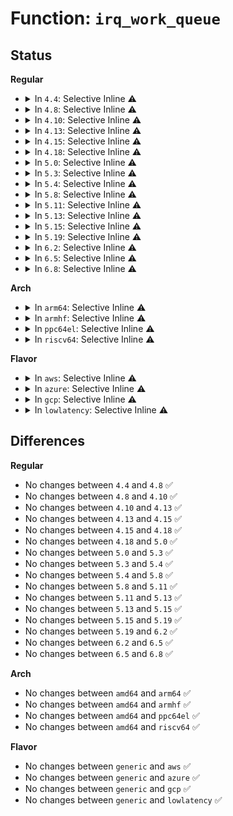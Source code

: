 # Function: <code>irq_work_queue</code>

## Status
<b>Regular</b>
<ul>
<li>
<details>
<summary>In <code>4.4</code>: Selective Inline ⚠️</summary>

```c
bool irq_work_queue(struct irq_work *work);
```

**Collision:** Unique Global

**Inline:** Selective

**Transformation:** False

**Instances:**

```
In kernel/irq_work.c (ffffffff81170f00)
Location: kernel/irq_work.c:87
Inline: True
Direct callers:
  - arch/x86/kernel/nmi.c:nmi_handle
  - arch/x86/kernel/cpu/mcheck/mce.c:mce_log
  - arch/x86/kernel/cpu/mcheck/mce.c:do_machine_check
  - kernel/printk/printk.c:printk_deferred
  - kernel/trace/ring_buffer.c:ring_buffer_unlock_commit
  - kernel/trace/ring_buffer.c:ring_buffer_unlock_commit
  - kernel/trace/ring_buffer.c:ring_buffer_unlock_commit
  - kernel/trace/ring_buffer.c:ring_buffer_write
  - kernel/trace/ring_buffer.c:ring_buffer_write
  - kernel/trace/ring_buffer.c:ring_buffer_write
  - kernel/events/core.c:perf_sample_event_took
  - kernel/events/core.c:__perf_event_overflow
  - kernel/events/core.c:__perf_event_overflow
  - kernel/events/ring_buffer.c:perf_output_put_handle
  - kernel/events/ring_buffer.c:ring_buffer_put_async
  - kernel/events/ring_buffer.c:perf_aux_output_skip
  - kernel/events/ring_buffer.c:rb_free_aux
  - kernel/events/ring_buffer.c:perf_aux_output_begin
  - kernel/events/ring_buffer.c:perf_aux_output_end
  - drivers/acpi/apei/ghes.c:ghes_notify_nmi
```
**Symbols:**

```
ffffffff81170f00-ffffffff81170f99: irq_work_queue (STB_GLOBAL)
```
</details>
</li>
<li>
<details>
<summary>In <code>4.8</code>: Selective Inline ⚠️</summary>

```c
bool irq_work_queue(struct irq_work *work);
```

**Collision:** Unique Global

**Inline:** Selective

**Transformation:** False

**Instances:**

```
In kernel/irq_work.c (ffffffff8117e5f0)
Location: kernel/irq_work.c:87
Inline: True
Direct callers:
  - arch/x86/kernel/nmi.c:nmi_handle
  - arch/x86/kernel/cpu/mcheck/mce.c:do_machine_check
  - arch/x86/kernel/cpu/mcheck/mce.c:mce_log
  - kernel/printk/printk.c:printk_deferred
  - kernel/printk/printk.c:console_unlock
  - kernel/trace/ring_buffer.c:ring_buffer_write
  - kernel/trace/ring_buffer.c:ring_buffer_write
  - kernel/trace/ring_buffer.c:ring_buffer_write
  - kernel/trace/ring_buffer.c:ring_buffer_unlock_commit
  - kernel/trace/ring_buffer.c:ring_buffer_unlock_commit
  - kernel/trace/ring_buffer.c:ring_buffer_unlock_commit
  - kernel/events/core.c:__perf_event_overflow
  - kernel/events/core.c:__perf_event_overflow
  - kernel/events/core.c:perf_sample_event_took
  - kernel/events/ring_buffer.c:perf_aux_output_skip
  - kernel/events/ring_buffer.c:perf_aux_output_end
  - kernel/events/ring_buffer.c:perf_aux_output_begin
  - kernel/events/ring_buffer.c:perf_output_put_handle
  - drivers/acpi/apei/ghes.c:ghes_notify_nmi
  - drivers/cpufreq/cpufreq_governor.c:dbs_update_util_handler
```
**Symbols:**

```
ffffffff8117e5f0-ffffffff8117e68d: irq_work_queue (STB_GLOBAL)
```
</details>
</li>
<li>
<details>
<summary>In <code>4.10</code>: Selective Inline ⚠️</summary>

```c
bool irq_work_queue(struct irq_work *work);
```

**Collision:** Unique Global

**Inline:** Selective

**Transformation:** False

**Instances:**

```
In kernel/irq_work.c (ffffffff8118a200)
Location: kernel/irq_work.c:87
Inline: True
Direct callers:
  - arch/x86/kernel/nmi.c:nmi_handle
  - arch/x86/kernel/cpu/mcheck/mce.c:do_machine_check
  - arch/x86/kernel/cpu/mcheck/mce.c:mce_log
  - kernel/printk/printk.c:printk_deferred
  - kernel/printk/printk.c:console_unlock
  - kernel/relay.c:relay_switch_subbuf
  - kernel/trace/ring_buffer.c:ring_buffer_write
  - kernel/trace/ring_buffer.c:ring_buffer_write
  - kernel/trace/ring_buffer.c:ring_buffer_write
  - kernel/trace/ring_buffer.c:ring_buffer_unlock_commit
  - kernel/trace/ring_buffer.c:ring_buffer_unlock_commit
  - kernel/trace/ring_buffer.c:ring_buffer_unlock_commit
  - kernel/events/core.c:__perf_event_overflow
  - kernel/events/core.c:__perf_event_overflow
  - kernel/events/core.c:perf_sample_event_took
  - kernel/events/ring_buffer.c:perf_aux_output_skip
  - kernel/events/ring_buffer.c:perf_aux_output_end
  - kernel/events/ring_buffer.c:perf_aux_output_begin
  - kernel/events/ring_buffer.c:perf_output_put_handle
  - drivers/acpi/apei/ghes.c:ghes_notify_nmi
  - drivers/cpufreq/cpufreq_governor.c:dbs_update_util_handler
```
**Symbols:**

```
ffffffff8118a200-ffffffff8118a29d: irq_work_queue (STB_GLOBAL)
```
</details>
</li>
<li>
<details>
<summary>In <code>4.13</code>: Selective Inline ⚠️</summary>

```c
bool irq_work_queue(struct irq_work *work);
```

**Collision:** Unique Global

**Inline:** Selective

**Transformation:** False

**Instances:**

```
In kernel/irq_work.c (ffffffff8118cd10)
Location: kernel/irq_work.c:87
Inline: True
Direct callers:
  - arch/x86/kernel/nmi.c:nmi_handle
  - arch/x86/kernel/cpu/mcheck/mce.c:do_machine_check
  - arch/x86/kernel/cpu/mcheck/mce.c:mce_log
  - kernel/sched/cpufreq_schedutil.c:sugov_update_commit
  - kernel/printk/printk.c:vprintk_deferred
  - kernel/printk/printk.c:console_unlock
  - kernel/relay.c:relay_switch_subbuf
  - kernel/trace/ring_buffer.c:ring_buffer_write
  - kernel/trace/ring_buffer.c:ring_buffer_write
  - kernel/trace/ring_buffer.c:ring_buffer_write
  - kernel/trace/ring_buffer.c:ring_buffer_unlock_commit
  - kernel/trace/ring_buffer.c:ring_buffer_unlock_commit
  - kernel/trace/ring_buffer.c:ring_buffer_unlock_commit
  - kernel/events/core.c:__perf_event_overflow
  - kernel/events/core.c:__perf_event_overflow
  - kernel/events/core.c:perf_sample_event_took
  - kernel/events/ring_buffer.c:perf_aux_output_skip
  - kernel/events/ring_buffer.c:perf_aux_output_end
  - kernel/events/ring_buffer.c:perf_aux_output_begin
  - kernel/events/ring_buffer.c:perf_output_put_handle
  - drivers/cpufreq/cpufreq_governor.c:dbs_update_util_handler
```
**Symbols:**

```
ffffffff8118cd10-ffffffff8118cdae: irq_work_queue (STB_GLOBAL)
```
</details>
</li>
<li>
<details>
<summary>In <code>4.15</code>: Selective Inline ⚠️</summary>

```c
bool irq_work_queue(struct irq_work *work);
```

**Collision:** Unique Global

**Inline:** Selective

**Transformation:** False

**Instances:**

```
In kernel/irq_work.c (ffffffff8119a720)
Location: kernel/irq_work.c:90
Inline: True
Direct callers:
  - arch/x86/kernel/nmi.c:nmi_handle
  - arch/x86/kernel/cpu/mcheck/mce.c:do_machine_check
  - arch/x86/kernel/cpu/mcheck/mce.c:mce_log
  - kernel/sched/cpufreq_schedutil.c:sugov_update_commit
  - kernel/printk/printk.c:vprintk_deferred
  - kernel/printk/printk.c:console_unlock
  - kernel/relay.c:relay_switch_subbuf
  - kernel/trace/ring_buffer.c:ring_buffer_write
  - kernel/trace/ring_buffer.c:ring_buffer_write
  - kernel/trace/ring_buffer.c:ring_buffer_write
  - kernel/trace/ring_buffer.c:ring_buffer_unlock_commit
  - kernel/trace/ring_buffer.c:ring_buffer_unlock_commit
  - kernel/trace/ring_buffer.c:ring_buffer_unlock_commit
  - kernel/events/core.c:__perf_event_overflow
  - kernel/events/core.c:__perf_event_overflow
  - kernel/events/core.c:perf_sample_event_took
  - kernel/events/ring_buffer.c:perf_aux_output_skip
  - kernel/events/ring_buffer.c:perf_aux_output_end
  - kernel/events/ring_buffer.c:perf_aux_output_begin
  - kernel/events/ring_buffer.c:perf_output_put_handle
  - drivers/dma-buf/dma-fence-array.c:dma_fence_array_cb_func
  - drivers/cpufreq/cpufreq_governor.c:dbs_update_util_handler
```
**Symbols:**

```
ffffffff8119a720-ffffffff8119a7bf: irq_work_queue (STB_GLOBAL)
```
</details>
</li>
<li>
<details>
<summary>In <code>4.18</code>: Selective Inline ⚠️</summary>

```c
bool irq_work_queue(struct irq_work *work);
```

**Collision:** Unique Global

**Inline:** Selective

**Transformation:** False

**Instances:**

```
In kernel/irq_work.c (ffffffff811b0160)
Location: kernel/irq_work.c:90
Inline: True
Direct callers:
  - arch/x86/kernel/nmi.c:nmi_handle
  - arch/x86/kernel/cpu/mcheck/mce.c:do_machine_check
  - arch/x86/kernel/cpu/mcheck/mce.c:mce_log
  - kernel/sched/cpufreq_schedutil.c:sugov_update_shared
  - kernel/sched/cpufreq_schedutil.c:sugov_update_single
  - kernel/printk/printk.c:vprintk_deferred
  - kernel/printk/printk.c:wake_up_klogd
  - kernel/printk/printk_safe.c:printk_safe_log_store
  - kernel/printk/printk_safe.c:printk_safe_log_store
  - kernel/relay.c:relay_switch_subbuf
  - kernel/trace/ring_buffer.c:ring_buffer_write
  - kernel/trace/ring_buffer.c:ring_buffer_write
  - kernel/trace/ring_buffer.c:ring_buffer_write
  - kernel/trace/ring_buffer.c:ring_buffer_unlock_commit
  - kernel/trace/ring_buffer.c:ring_buffer_unlock_commit
  - kernel/trace/ring_buffer.c:ring_buffer_unlock_commit
  - kernel/bpf/stackmap.c:stack_map_get_build_id_offset
  - kernel/events/core.c:__perf_event_overflow
  - kernel/events/core.c:__perf_event_overflow
  - kernel/events/core.c:perf_sample_event_took
  - kernel/events/ring_buffer.c:perf_aux_output_skip
  - kernel/events/ring_buffer.c:perf_aux_output_end
  - kernel/events/ring_buffer.c:perf_aux_output_begin
  - kernel/events/ring_buffer.c:perf_output_put_handle
  - drivers/acpi/apei/ghes.c:ghes_notify_nmi
  - drivers/dma-buf/dma-fence-array.c:dma_fence_array_cb_func
  - drivers/cpufreq/cpufreq_governor.c:dbs_update_util_handler
```
**Symbols:**

```
ffffffff811b0160-ffffffff811b01f8: irq_work_queue (STB_GLOBAL)
```
</details>
</li>
<li>
<details>
<summary>In <code>5.0</code>: Selective Inline ⚠️</summary>

```c
bool irq_work_queue(struct irq_work *work);
```

**Collision:** Unique Global

**Inline:** Selective

**Transformation:** False

**Instances:**

```
In kernel/irq_work.c (ffffffff811be770)
Location: kernel/irq_work.c:90
Inline: True
Direct callers:
  - arch/x86/kernel/nmi.c:nmi_handle
  - arch/x86/kernel/cpu/mce/core.c:do_machine_check
  - arch/x86/kernel/cpu/mce/core.c:mce_log
  - kernel/sched/cpufreq_schedutil.c:sugov_update_shared
  - kernel/sched/cpufreq_schedutil.c:sugov_update_single
  - kernel/printk/printk.c:vprintk_deferred
  - kernel/printk/printk.c:wake_up_klogd
  - kernel/printk/printk_safe.c:printk_safe_log_store
  - kernel/printk/printk_safe.c:printk_safe_log_store
  - kernel/relay.c:relay_switch_subbuf
  - kernel/trace/ring_buffer.c:ring_buffer_write
  - kernel/trace/ring_buffer.c:ring_buffer_write
  - kernel/trace/ring_buffer.c:ring_buffer_write
  - kernel/trace/ring_buffer.c:ring_buffer_unlock_commit
  - kernel/trace/ring_buffer.c:ring_buffer_unlock_commit
  - kernel/trace/ring_buffer.c:ring_buffer_unlock_commit
  - kernel/bpf/stackmap.c:stack_map_get_build_id_offset
  - kernel/events/core.c:__perf_event_overflow
  - kernel/events/core.c:__perf_event_overflow
  - kernel/events/core.c:perf_sample_event_took
  - kernel/events/ring_buffer.c:perf_aux_output_skip
  - kernel/events/ring_buffer.c:perf_aux_output_end
  - kernel/events/ring_buffer.c:perf_aux_output_begin
  - kernel/events/ring_buffer.c:perf_output_put_handle
  - drivers/dma-buf/dma-fence-array.c:dma_fence_array_cb_func
  - drivers/cpufreq/cpufreq_governor.c:dbs_update_util_handler
```
**Symbols:**

```
ffffffff811be770-ffffffff811be808: irq_work_queue (STB_GLOBAL)
```
</details>
</li>
<li>
<details>
<summary>In <code>5.3</code>: Selective Inline ⚠️</summary>

```c
bool irq_work_queue(struct irq_work *work);
```

**Collision:** Unique Global

**Inline:** Selective

**Transformation:** False

**Instances:**

```
In kernel/irq_work.c (ffffffff811ce370)
Location: kernel/irq_work.c:75
Inline: True
Direct callers:
  - arch/x86/kernel/nmi.c:nmi_handle
  - arch/x86/kernel/cpu/mce/core.c:do_machine_check
  - arch/x86/kernel/cpu/mce/core.c:mce_log
  - kernel/sched/cpufreq_schedutil.c:sugov_update_shared
  - kernel/sched/cpufreq_schedutil.c:sugov_update_single
  - kernel/printk/printk.c:vprintk_deferred
  - kernel/printk/printk.c:wake_up_klogd
  - kernel/printk/printk_safe.c:printk_safe_log_store
  - kernel/printk/printk_safe.c:printk_safe_log_store
  - kernel/relay.c:relay_switch_subbuf
  - kernel/trace/ring_buffer.c:ring_buffer_write
  - kernel/trace/ring_buffer.c:ring_buffer_write
  - kernel/trace/ring_buffer.c:ring_buffer_write
  - kernel/trace/ring_buffer.c:ring_buffer_unlock_commit
  - kernel/trace/ring_buffer.c:ring_buffer_unlock_commit
  - kernel/trace/ring_buffer.c:ring_buffer_unlock_commit
  - kernel/trace/bpf_trace.c:bpf_send_signal
  - kernel/bpf/stackmap.c:stack_map_get_build_id_offset
  - kernel/events/core.c:__perf_event_overflow
  - kernel/events/core.c:__perf_event_overflow
  - kernel/events/core.c:perf_sample_event_took
  - kernel/events/ring_buffer.c:perf_aux_output_skip
  - kernel/events/ring_buffer.c:perf_aux_output_end
  - kernel/events/ring_buffer.c:perf_aux_output_begin
  - kernel/events/ring_buffer.c:perf_output_put_handle
  - drivers/dma-buf/dma-fence-array.c:dma_fence_array_cb_func
  - drivers/dma-buf/dma-fence-chain.c:dma_fence_chain_cb
  - drivers/cpufreq/cpufreq_governor.c:dbs_update_util_handler
```
**Symbols:**

```
ffffffff811ce370-ffffffff811ce3ba: irq_work_queue (STB_GLOBAL)
```
</details>
</li>
<li>
<details>
<summary>In <code>5.4</code>: Selective Inline ⚠️</summary>

```c
bool irq_work_queue(struct irq_work *work);
```

**Collision:** Unique Global

**Inline:** Selective

**Transformation:** False

**Instances:**

```
In kernel/irq_work.c (ffffffff811da990)
Location: kernel/irq_work.c:75
Inline: True
Direct callers:
  - arch/x86/kernel/cpu/mce/core.c:do_machine_check
  - arch/x86/kernel/cpu/mce/core.c:mce_log
  - kernel/sched/cpufreq_schedutil.c:sugov_update_shared
  - kernel/sched/cpufreq_schedutil.c:sugov_update_single
  - kernel/printk/printk.c:vprintk_deferred
  - kernel/printk/printk.c:wake_up_klogd
  - kernel/printk/printk_safe.c:printk_safe_log_store
  - kernel/printk/printk_safe.c:printk_safe_log_store
  - kernel/relay.c:relay_switch_subbuf
  - kernel/trace/ring_buffer.c:ring_buffer_write
  - kernel/trace/ring_buffer.c:ring_buffer_write
  - kernel/trace/ring_buffer.c:ring_buffer_write
  - kernel/trace/ring_buffer.c:ring_buffer_unlock_commit
  - kernel/trace/ring_buffer.c:ring_buffer_unlock_commit
  - kernel/trace/ring_buffer.c:ring_buffer_unlock_commit
  - kernel/trace/bpf_trace.c:bpf_send_signal
  - kernel/bpf/stackmap.c:stack_map_get_build_id_offset
  - kernel/events/core.c:__perf_event_overflow
  - kernel/events/core.c:__perf_event_overflow
  - kernel/events/core.c:perf_sample_event_took
  - kernel/events/ring_buffer.c:perf_aux_output_skip
  - kernel/events/ring_buffer.c:perf_aux_output_end
  - kernel/events/ring_buffer.c:perf_aux_output_begin
  - kernel/events/ring_buffer.c:perf_output_put_handle
  - drivers/dma-buf/dma-fence-array.c:dma_fence_array_cb_func
  - drivers/dma-buf/dma-fence-chain.c:dma_fence_chain_cb
  - drivers/cpufreq/cpufreq_governor.c:dbs_update_util_handler
```
**Symbols:**

```
ffffffff811da990-ffffffff811da9da: irq_work_queue (STB_GLOBAL)
```
</details>
</li>
<li>
<details>
<summary>In <code>5.8</code>: Selective Inline ⚠️</summary>

```c
bool irq_work_queue(struct irq_work *work);
```

**Collision:** Unique Global

**Inline:** Selective

**Transformation:** False

**Instances:**

```
In kernel/irq_work.c (ffffffff811f73e0)
Location: kernel/irq_work.c:67
Inline: True
Direct callers:
  - arch/x86/kernel/cpu/mce/core.c:do_machine_check
  - arch/x86/kernel/cpu/mce/core.c:__mc_scan_banks
  - arch/x86/kernel/cpu/mce/core.c:machine_check_poll
  - kernel/sched/cpufreq_schedutil.c:sugov_update_shared
  - kernel/sched/cpufreq_schedutil.c:sugov_update_single
  - kernel/printk/printk.c:vprintk_deferred
  - kernel/printk/printk.c:vprintk_emit
  - kernel/printk/printk_safe.c:printk_safe_log_store
  - kernel/printk/printk_safe.c:printk_safe_log_store
  - kernel/relay.c:relay_switch_subbuf
  - kernel/trace/ring_buffer.c:ring_buffer_write
  - kernel/trace/ring_buffer.c:ring_buffer_write
  - kernel/trace/ring_buffer.c:ring_buffer_write
  - kernel/trace/ring_buffer.c:ring_buffer_unlock_commit
  - kernel/trace/ring_buffer.c:ring_buffer_unlock_commit
  - kernel/trace/ring_buffer.c:ring_buffer_unlock_commit
  - kernel/trace/trace.c:__update_max_tr
  - kernel/trace/bpf_trace.c:bpf_send_signal_common
  - kernel/bpf/ringbuf.c:bpf_ringbuf_discard
  - kernel/bpf/ringbuf.c:bpf_ringbuf_submit
  - kernel/bpf/stackmap.c:stack_map_get_build_id_offset
  - kernel/events/core.c:__perf_event_overflow
  - kernel/events/core.c:__perf_event_overflow
  - kernel/events/core.c:perf_sample_event_took
  - kernel/events/ring_buffer.c:perf_aux_output_skip
  - kernel/events/ring_buffer.c:perf_aux_output_end
  - kernel/events/ring_buffer.c:perf_aux_output_begin
  - kernel/events/ring_buffer.c:perf_output_end
  - drivers/dma-buf/dma-fence-array.c:dma_fence_array_cb_func
  - drivers/dma-buf/dma-fence-chain.c:dma_fence_chain_cb
  - drivers/cpufreq/cpufreq_governor.c:dbs_update_util_handler
```
**Symbols:**

```
ffffffff811f73e0-ffffffff811f7413: irq_work_queue (STB_GLOBAL)
```
</details>
</li>
<li>
<details>
<summary>In <code>5.11</code>: Selective Inline ⚠️</summary>

```c
bool irq_work_queue(struct irq_work *work);
```

**Collision:** Unique Global

**Inline:** Selective

**Transformation:** False

**Instances:**

```
In kernel/irq_work.c (ffffffff811f5f50)
Location: kernel/irq_work.c:67
Inline: True
Direct callers:
  - arch/x86/kernel/cpu/mce/core.c:__mc_scan_banks
  - arch/x86/kernel/cpu/mce/core.c:machine_check_poll
  - kernel/sched/cpufreq_schedutil.c:sugov_update_shared
  - kernel/sched/cpufreq_schedutil.c:sugov_update_single_freq
  - kernel/printk/printk.c:vprintk_deferred
  - kernel/printk/printk.c:vprintk_emit
  - kernel/printk/printk_safe.c:printk_safe_log_store
  - kernel/printk/printk_safe.c:printk_safe_log_store
  - kernel/relay.c:relay_switch_subbuf
  - kernel/trace/ring_buffer.c:ring_buffer_write
  - kernel/trace/ring_buffer.c:ring_buffer_write
  - kernel/trace/ring_buffer.c:ring_buffer_write
  - kernel/trace/ring_buffer.c:ring_buffer_unlock_commit
  - kernel/trace/ring_buffer.c:ring_buffer_unlock_commit
  - kernel/trace/ring_buffer.c:ring_buffer_unlock_commit
  - kernel/trace/trace.c:__update_max_tr
  - kernel/trace/bpf_trace.c:bpf_send_signal_common
  - kernel/bpf/ringbuf.c:bpf_ringbuf_discard
  - kernel/bpf/ringbuf.c:bpf_ringbuf_submit
  - kernel/bpf/stackmap.c:stack_map_get_build_id_offset
  - kernel/events/core.c:__perf_event_overflow
  - kernel/events/core.c:__perf_event_overflow
  - kernel/events/core.c:perf_sample_event_took
  - kernel/events/ring_buffer.c:perf_aux_output_skip
  - kernel/events/ring_buffer.c:perf_aux_output_end
  - kernel/events/ring_buffer.c:perf_aux_output_begin
  - kernel/events/ring_buffer.c:perf_output_end
  - drivers/dma-buf/dma-fence-array.c:dma_fence_array_cb_func
  - drivers/dma-buf/dma-fence-chain.c:dma_fence_chain_cb
  - drivers/cpufreq/cpufreq_governor.c:dbs_update_util_handler
```
**Symbols:**

```
ffffffff811f5f50-ffffffff811f5f83: irq_work_queue (STB_GLOBAL)
```
</details>
</li>
<li>
<details>
<summary>In <code>5.13</code>: Selective Inline ⚠️</summary>

```c
bool irq_work_queue(struct irq_work *work);
```

**Collision:** Unique Global

**Inline:** Selective

**Transformation:** False

**Instances:**

```
In kernel/irq_work.c (ffffffff811f6e40)
Location: kernel/irq_work.c:67
Inline: True
Direct callers:
  - arch/x86/kernel/cpu/mce/core.c:__mc_scan_banks
  - arch/x86/kernel/cpu/mce/core.c:machine_check_poll
  - kernel/sched/cpufreq_schedutil.c:sugov_update_shared
  - kernel/sched/cpufreq_schedutil.c:sugov_update_single_freq
  - kernel/printk/printk.c:vprintk_deferred
  - kernel/printk/printk.c:vprintk_emit
  - kernel/printk/printk_safe.c:printk_safe_log_store
  - kernel/printk/printk_safe.c:printk_safe_log_store
  - kernel/relay.c:relay_switch_subbuf
  - kernel/trace/ring_buffer.c:ring_buffer_write
  - kernel/trace/ring_buffer.c:ring_buffer_write
  - kernel/trace/ring_buffer.c:ring_buffer_write
  - kernel/trace/ring_buffer.c:ring_buffer_unlock_commit
  - kernel/trace/ring_buffer.c:ring_buffer_unlock_commit
  - kernel/trace/ring_buffer.c:ring_buffer_unlock_commit
  - kernel/trace/trace.c:__update_max_tr
  - kernel/trace/bpf_trace.c:bpf_send_signal_common
  - kernel/bpf/ringbuf.c:bpf_ringbuf_discard
  - kernel/bpf/ringbuf.c:bpf_ringbuf_submit
  - kernel/bpf/stackmap.c:stack_map_get_build_id_offset
  - kernel/events/core.c:__perf_event_overflow
  - kernel/events/core.c:__perf_event_overflow
  - kernel/events/core.c:perf_sample_event_took
  - kernel/events/ring_buffer.c:perf_aux_output_skip
  - kernel/events/ring_buffer.c:perf_aux_output_end
  - kernel/events/ring_buffer.c:perf_aux_output_begin
  - kernel/events/ring_buffer.c:perf_output_end
  - drivers/dma-buf/dma-fence-array.c:dma_fence_array_cb_func
  - drivers/dma-buf/dma-fence-chain.c:dma_fence_chain_cb
  - drivers/cpufreq/cpufreq_governor.c:dbs_update_util_handler
```
**Symbols:**

```
ffffffff811f6e40-ffffffff811f6e80: irq_work_queue (STB_GLOBAL)
```
</details>
</li>
<li>
<details>
<summary>In <code>5.15</code>: Selective Inline ⚠️</summary>

```c
bool irq_work_queue(struct irq_work *work);
```

**Collision:** Unique Global

**Inline:** Selective

**Transformation:** False

**Instances:**

```
In kernel/irq_work.c (ffffffff81228410)
Location: kernel/irq_work.c:67
Inline: True
Direct callers:
  - arch/x86/kernel/cpu/mce/core.c:__mc_scan_banks
  - arch/x86/kernel/cpu/mce/core.c:machine_check_poll
  - kernel/sched/cpufreq_schedutil.c:sugov_update_shared
  - kernel/sched/cpufreq_schedutil.c:sugov_update_single_freq
  - kernel/printk/printk.c:vprintk_deferred
  - kernel/printk/printk.c:printk_trigger_flush
  - kernel/relay.c:relay_switch_subbuf
  - kernel/trace/ring_buffer.c:ring_buffer_write
  - kernel/trace/ring_buffer.c:ring_buffer_write
  - kernel/trace/ring_buffer.c:ring_buffer_write
  - kernel/trace/ring_buffer.c:ring_buffer_unlock_commit
  - kernel/trace/ring_buffer.c:ring_buffer_unlock_commit
  - kernel/trace/ring_buffer.c:ring_buffer_unlock_commit
  - kernel/trace/trace.c:__update_max_tr
  - kernel/trace/bpf_trace.c:bpf_send_signal_common
  - kernel/bpf/ringbuf.c:bpf_ringbuf_discard
  - kernel/bpf/ringbuf.c:bpf_ringbuf_submit
  - kernel/bpf/stackmap.c:stack_map_get_build_id_offset
  - kernel/events/core.c:__perf_event_overflow
  - kernel/events/core.c:__perf_event_overflow
  - kernel/events/core.c:perf_sample_event_took
  - kernel/events/ring_buffer.c:perf_aux_output_skip
  - kernel/events/ring_buffer.c:perf_aux_output_end
  - kernel/events/ring_buffer.c:perf_aux_output_begin
  - kernel/events/ring_buffer.c:perf_output_end
  - drivers/dma-buf/dma-fence-array.c:dma_fence_array_cb_func
  - drivers/dma-buf/dma-fence-chain.c:dma_fence_chain_cb
  - drivers/cpufreq/cpufreq_governor.c:dbs_update_util_handler
```
**Symbols:**

```
ffffffff81228410-ffffffff81228450: irq_work_queue (STB_GLOBAL)
```
</details>
</li>
<li>
<details>
<summary>In <code>5.19</code>: Selective Inline ⚠️</summary>

```c
bool irq_work_queue(struct irq_work *work);
```

**Collision:** Unique Global

**Inline:** Selective

**Transformation:** False

**Instances:**

```
In kernel/irq_work.c (ffffffff81269430)
Location: kernel/irq_work.c:106
Inline: True
Direct callers:
  - arch/x86/kernel/cpu/mce/core.c:do_machine_check
  - arch/x86/kernel/cpu/mce/core.c:machine_check_poll
  - kernel/sched/build_utility.c:sugov_update_shared
  - kernel/sched/build_utility.c:sugov_update_single_freq
  - kernel/irq/irq_sim.c:irq_sim_set_irqchip_state
  - kernel/rcu/update.c:call_rcu_tasks_generic
  - kernel/relay.c:relay_switch_subbuf
  - kernel/trace/ring_buffer.c:ring_buffer_write
  - kernel/trace/ring_buffer.c:ring_buffer_write
  - kernel/trace/ring_buffer.c:ring_buffer_write
  - kernel/trace/ring_buffer.c:ring_buffer_unlock_commit
  - kernel/trace/ring_buffer.c:ring_buffer_unlock_commit
  - kernel/trace/ring_buffer.c:ring_buffer_unlock_commit
  - kernel/trace/trace.c:__update_max_tr
  - kernel/trace/pid_list.c:trace_pid_list_set
  - kernel/trace/pid_list.c:trace_pid_list_set
  - kernel/trace/bpf_trace.c:bpf_send_signal_common
  - kernel/bpf/task_iter.c:bpf_find_vma
  - kernel/bpf/ringbuf.c:bpf_ringbuf_discard_dynptr
  - kernel/bpf/ringbuf.c:bpf_ringbuf_submit_dynptr
  - kernel/bpf/ringbuf.c:bpf_ringbuf_discard
  - kernel/bpf/ringbuf.c:bpf_ringbuf_submit
  - kernel/bpf/stackmap.c:stack_map_get_build_id_offset
  - kernel/events/core.c:__perf_event_overflow
  - kernel/events/core.c:__perf_event_overflow
  - kernel/events/core.c:perf_sample_event_took
  - kernel/events/ring_buffer.c:perf_aux_output_skip
  - kernel/events/ring_buffer.c:perf_aux_output_end
  - kernel/events/ring_buffer.c:perf_aux_output_begin
  - kernel/events/ring_buffer.c:perf_output_put_handle
  - drivers/dma-buf/dma-fence-array.c:dma_fence_array_cb_func
  - drivers/dma-buf/dma-fence-chain.c:dma_fence_chain_cb
  - drivers/cpufreq/cpufreq_governor.c:dbs_update_util_handler
```
**Symbols:**

```
ffffffff81269430-ffffffff81269499: irq_work_queue (STB_GLOBAL)
```
</details>
</li>
<li>
<details>
<summary>In <code>6.2</code>: Selective Inline ⚠️</summary>

```c
bool irq_work_queue(struct irq_work *work);
```

**Collision:** Unique Global

**Inline:** Selective

**Transformation:** False

**Instances:**

```
In kernel/irq_work.c (ffffffff812be2a0)
Location: kernel/irq_work.c:106
Inline: True
Direct callers:
  - arch/x86/kernel/cpu/mce/core.c:do_machine_check
  - arch/x86/kernel/cpu/mce/core.c:machine_check_poll
  - kernel/sched/build_utility.c:sugov_update_shared
  - kernel/sched/build_utility.c:sugov_update_single_freq
  - kernel/irq/irq_sim.c:irq_sim_set_irqchip_state
  - kernel/rcu/update.c:call_rcu_tasks_generic
  - kernel/relay.c:relay_switch_subbuf
  - kernel/trace/ring_buffer.c:ring_buffer_write
  - kernel/trace/ring_buffer.c:ring_buffer_write
  - kernel/trace/ring_buffer.c:ring_buffer_write
  - kernel/trace/ring_buffer.c:ring_buffer_unlock_commit
  - kernel/trace/ring_buffer.c:ring_buffer_unlock_commit
  - kernel/trace/ring_buffer.c:ring_buffer_unlock_commit
  - kernel/trace/trace.c:__update_max_tr
  - kernel/trace/pid_list.c:trace_pid_list_set
  - kernel/trace/pid_list.c:trace_pid_list_set
  - kernel/trace/bpf_trace.c:bpf_send_signal_common
  - kernel/bpf/task_iter.c:bpf_find_vma
  - kernel/bpf/ringbuf.c:bpf_user_ringbuf_drain
  - kernel/bpf/ringbuf.c:bpf_ringbuf_discard_dynptr
  - kernel/bpf/ringbuf.c:bpf_ringbuf_submit_dynptr
  - kernel/bpf/ringbuf.c:bpf_ringbuf_discard
  - kernel/bpf/ringbuf.c:bpf_ringbuf_submit
  - kernel/bpf/memalloc.c:unit_free
  - kernel/bpf/memalloc.c:unit_alloc
  - kernel/bpf/stackmap.c:stack_map_get_build_id_offset
  - kernel/events/core.c:__perf_event_overflow
  - kernel/events/core.c:__perf_event_overflow
  - kernel/events/core.c:__perf_event_overflow
  - kernel/events/core.c:perf_sample_event_took
  - kernel/events/ring_buffer.c:perf_aux_output_skip
  - kernel/events/ring_buffer.c:perf_aux_output_end
  - kernel/events/ring_buffer.c:perf_aux_output_begin
  - kernel/events/ring_buffer.c:perf_output_put_handle
  - drivers/dma-buf/dma-fence-array.c:dma_fence_array_cb_func
  - drivers/dma-buf/dma-fence-chain.c:dma_fence_chain_cb
  - drivers/cpufreq/cpufreq_governor.c:dbs_update_util_handler
```
**Symbols:**

```
ffffffff812be2a0-ffffffff812be309: irq_work_queue (STB_GLOBAL)
```
</details>
</li>
<li>
<details>
<summary>In <code>6.5</code>: Selective Inline ⚠️</summary>

```c
bool irq_work_queue(struct irq_work *work);
```

**Collision:** Unique Global

**Inline:** Selective

**Transformation:** False

**Instances:**

```
In kernel/irq_work.c (ffffffff812e4ee0)
Location: kernel/irq_work.c:116
Inline: True
Direct callers:
  - arch/x86/kernel/cpu/mce/core.c:do_machine_check
  - arch/x86/kernel/cpu/mce/core.c:machine_check_poll
  - kernel/sched/build_utility.c:sugov_update_shared
  - kernel/sched/build_utility.c:sugov_update_single_freq
  - kernel/irq/irq_sim.c:irq_sim_set_irqchip_state
  - kernel/rcu/update.c:call_rcu_tasks_generic
  - kernel/relay.c:relay_switch_subbuf
  - kernel/trace/ring_buffer.c:ring_buffer_write
  - kernel/trace/ring_buffer.c:ring_buffer_write
  - kernel/trace/ring_buffer.c:ring_buffer_write
  - kernel/trace/ring_buffer.c:ring_buffer_unlock_commit
  - kernel/trace/ring_buffer.c:ring_buffer_unlock_commit
  - kernel/trace/ring_buffer.c:ring_buffer_unlock_commit
  - kernel/trace/trace.c:__update_max_tr
  - kernel/trace/pid_list.c:trace_pid_list_set
  - kernel/trace/pid_list.c:trace_pid_list_set
  - kernel/trace/bpf_trace.c:bpf_send_signal_common
  - kernel/bpf/task_iter.c:bpf_find_vma
  - kernel/bpf/ringbuf.c:bpf_user_ringbuf_drain
  - kernel/bpf/ringbuf.c:bpf_ringbuf_discard_dynptr
  - kernel/bpf/ringbuf.c:bpf_ringbuf_submit_dynptr
  - kernel/bpf/ringbuf.c:bpf_ringbuf_discard
  - kernel/bpf/ringbuf.c:bpf_ringbuf_submit
  - kernel/bpf/memalloc.c:unit_free
  - kernel/bpf/memalloc.c:unit_alloc
  - kernel/bpf/stackmap.c:stack_map_get_build_id_offset
  - kernel/events/core.c:__perf_event_overflow
  - kernel/events/core.c:__perf_event_overflow
  - kernel/events/core.c:__perf_event_overflow
  - kernel/events/core.c:perf_sample_event_took
  - kernel/events/ring_buffer.c:perf_aux_output_skip
  - kernel/events/ring_buffer.c:perf_aux_output_end
  - kernel/events/ring_buffer.c:perf_aux_output_begin
  - kernel/events/ring_buffer.c:perf_output_put_handle
  - drivers/dma-buf/dma-fence-array.c:dma_fence_array_cb_func
  - drivers/dma-buf/dma-fence-chain.c:dma_fence_chain_cb
  - drivers/cpufreq/cpufreq_governor.c:dbs_update_util_handler
```
**Symbols:**

```
ffffffff812e4ee0-ffffffff812e4f49: irq_work_queue (STB_GLOBAL)
```
</details>
</li>
<li>
<details>
<summary>In <code>6.8</code>: Selective Inline ⚠️</summary>

```c
bool irq_work_queue(struct irq_work *work);
```

**Collision:** Unique Global

**Inline:** Selective

**Transformation:** False

**Instances:**

```
In kernel/irq_work.c (ffffffff81302f90)
Location: kernel/irq_work.c:116
Inline: True
Direct callers:
  - arch/x86/kernel/cpu/mce/core.c:do_machine_check
  - arch/x86/kernel/cpu/mce/core.c:machine_check_poll
  - kernel/sched/build_utility.c:sugov_update_shared
  - kernel/sched/build_utility.c:sugov_update_single_freq
  - kernel/irq/irq_sim.c:irq_sim_set_irqchip_state
  - kernel/rcu/update.c:call_rcu_tasks_generic
  - kernel/relay.c:relay_switch_subbuf
  - kernel/trace/ring_buffer.c:ring_buffer_write
  - kernel/trace/ring_buffer.c:ring_buffer_write
  - kernel/trace/ring_buffer.c:ring_buffer_write
  - kernel/trace/ring_buffer.c:ring_buffer_unlock_commit
  - kernel/trace/ring_buffer.c:ring_buffer_unlock_commit
  - kernel/trace/ring_buffer.c:ring_buffer_unlock_commit
  - kernel/trace/ring_buffer.c:ring_buffer_wake_waiters
  - kernel/trace/trace.c:__update_max_tr
  - kernel/trace/pid_list.c:trace_pid_list_set
  - kernel/trace/pid_list.c:trace_pid_list_set
  - kernel/trace/bpf_trace.c:bpf_send_signal_common
  - kernel/bpf/task_iter.c:bpf_iter_task_vma_destroy
  - kernel/bpf/task_iter.c:bpf_find_vma
  - kernel/bpf/ringbuf.c:bpf_user_ringbuf_drain
  - kernel/bpf/ringbuf.c:bpf_ringbuf_discard_dynptr
  - kernel/bpf/ringbuf.c:bpf_ringbuf_submit_dynptr
  - kernel/bpf/ringbuf.c:bpf_ringbuf_discard
  - kernel/bpf/ringbuf.c:bpf_ringbuf_submit
  - kernel/bpf/memalloc.c:unit_free_rcu
  - kernel/bpf/memalloc.c:unit_free
  - kernel/bpf/memalloc.c:unit_alloc
  - kernel/bpf/stackmap.c:stack_map_get_build_id_offset
  - kernel/events/core.c:__perf_event_overflow
  - kernel/events/core.c:__perf_event_overflow
  - kernel/events/core.c:__perf_event_overflow
  - kernel/events/core.c:perf_sample_event_took
  - kernel/events/ring_buffer.c:perf_aux_output_skip
  - kernel/events/ring_buffer.c:perf_aux_output_end
  - kernel/events/ring_buffer.c:perf_aux_output_begin
  - kernel/events/ring_buffer.c:perf_output_put_handle
  - drivers/dma-buf/dma-fence-array.c:dma_fence_array_cb_func
  - drivers/dma-buf/dma-fence-chain.c:dma_fence_chain_cb
  - drivers/cpufreq/cpufreq_governor.c:dbs_update_util_handler
```
**Symbols:**

```
ffffffff81302f90-ffffffff81302ff9: irq_work_queue (STB_GLOBAL)
```
</details>
</li>
</ul>
<b>Arch</b>
<ul>
<li>
<details>
<summary>In <code>arm64</code>: Selective Inline ⚠️</summary>

```c
bool irq_work_queue(struct irq_work *work);
```

**Collision:** Unique Global

**Inline:** Selective

**Transformation:** False

**Instances:**

```
In kernel/irq_work.c (ffff80001025b190)
Location: kernel/irq_work.c:75
Inline: True
Direct callers:
  - kernel/sched/cpufreq_schedutil.c:sugov_update_shared
  - kernel/sched/cpufreq_schedutil.c:sugov_update_single
  - kernel/printk/printk.c:defer_console_output
  - kernel/printk/printk.c:wake_up_klogd
  - kernel/printk/printk_safe.c:printk_safe_log_store
  - kernel/printk/printk_safe.c:printk_safe_log_store
  - kernel/relay.c:relay_switch_subbuf
  - kernel/trace/ring_buffer.c:ring_buffer_write
  - kernel/trace/ring_buffer.c:ring_buffer_write
  - kernel/trace/ring_buffer.c:ring_buffer_write
  - kernel/trace/ring_buffer.c:ring_buffer_unlock_commit
  - kernel/trace/ring_buffer.c:ring_buffer_unlock_commit
  - kernel/trace/ring_buffer.c:ring_buffer_unlock_commit
  - kernel/bpf/stackmap.c:stack_map_get_build_id_offset
  - kernel/events/core.c:__perf_event_overflow
  - kernel/events/core.c:perf_event_disable_inatomic
  - kernel/events/core.c:perf_sample_event_took
  - kernel/events/ring_buffer.c:perf_aux_output_skip
  - kernel/events/ring_buffer.c:perf_aux_output_end
  - kernel/events/ring_buffer.c:perf_aux_output_begin
  - kernel/events/ring_buffer.c:perf_output_put_handle
  - drivers/acpi/apei/ghes.c:ghes_sdei_critical_callback
  - drivers/acpi/apei/ghes.c:ghes_sdei_normal_callback
  - drivers/acpi/apei/ghes.c:ghes_notify_sea
  - drivers/dma-buf/dma-fence-array.c:dma_fence_array_cb_func
  - drivers/dma-buf/dma-fence-chain.c:dma_fence_chain_cb
  - drivers/cpufreq/cpufreq_governor.c:dbs_update_util_handler
```
**Symbols:**

```
ffff80001025b190-ffff80001025b1c8: irq_work_queue (STB_GLOBAL)
```
</details>
</li>
<li>
<details>
<summary>In <code>armhf</code>: Selective Inline ⚠️</summary>

```c
bool irq_work_queue(struct irq_work *work);
```

**Collision:** Unique Global

**Inline:** Selective

**Transformation:** False

**Instances:**

```
In kernel/irq_work.c (c048e2b0)
Location: kernel/irq_work.c:75
Inline: True
Direct callers:
  - kernel/sched/cpufreq_schedutil.c:sugov_update_shared
  - kernel/sched/cpufreq_schedutil.c:sugov_update_single
  - kernel/printk/printk.c:defer_console_output
  - kernel/printk/printk.c:wake_up_klogd
  - kernel/printk/printk_safe.c:printk_safe_log_store
  - kernel/printk/printk_safe.c:printk_safe_log_store
  - kernel/relay.c:relay_switch_subbuf
  - kernel/trace/ring_buffer.c:ring_buffer_write
  - kernel/trace/ring_buffer.c:ring_buffer_write
  - kernel/trace/ring_buffer.c:ring_buffer_write
  - kernel/trace/ring_buffer.c:ring_buffer_unlock_commit
  - kernel/trace/ring_buffer.c:ring_buffer_unlock_commit
  - kernel/trace/ring_buffer.c:ring_buffer_unlock_commit
  - kernel/trace/bpf_trace.c:bpf_send_signal
  - kernel/bpf/stackmap.c:stack_map_get_build_id_offset
  - kernel/events/core.c:__perf_event_overflow
  - kernel/events/core.c:__perf_event_overflow
  - kernel/events/core.c:perf_sample_event_took
  - kernel/events/ring_buffer.c:perf_aux_output_skip
  - kernel/events/ring_buffer.c:perf_aux_output_end
  - kernel/events/ring_buffer.c:perf_aux_output_begin
  - kernel/events/ring_buffer.c:perf_output_put_handle
  - drivers/dma-buf/dma-fence-array.c:dma_fence_array_cb_func
  - drivers/dma-buf/dma-fence-chain.c:dma_fence_chain_cb
  - drivers/cpufreq/cpufreq_governor.c:dbs_update_util_handler
```
**Symbols:**

```
c048e2b0-c048e2dc: irq_work_queue (STB_GLOBAL)
```
</details>
</li>
<li>
<details>
<summary>In <code>ppc64el</code>: Selective Inline ⚠️</summary>

```c
bool irq_work_queue(struct irq_work *work);
```

**Collision:** Unique Global

**Inline:** Selective

**Transformation:** False

**Instances:**

```
In kernel/irq_work.c (c0000000002fee10)
Location: kernel/irq_work.c:75
Inline: True
Direct callers:
  - arch/powerpc/kernel/mce.c:machine_check_queue_event
  - arch/powerpc/kernel/mce.c:save_mce_event
  - arch/powerpc/platforms/pseries/ras.c:pseries_machine_check_realmode
  - arch/powerpc/platforms/pseries/ras.c:pseries_machine_check_realmode
  - kernel/sched/cpufreq_schedutil.c:sugov_update_shared
  - kernel/sched/cpufreq_schedutil.c:sugov_update_single
  - kernel/printk/printk.c:defer_console_output
  - kernel/printk/printk.c:wake_up_klogd
  - kernel/printk/printk_safe.c:printk_safe_log_store
  - kernel/printk/printk_safe.c:printk_safe_log_store
  - kernel/relay.c:relay_switch_subbuf
  - kernel/trace/ring_buffer.c:ring_buffer_write
  - kernel/trace/ring_buffer.c:ring_buffer_write
  - kernel/trace/ring_buffer.c:ring_buffer_write
  - kernel/trace/ring_buffer.c:ring_buffer_unlock_commit
  - kernel/trace/ring_buffer.c:ring_buffer_unlock_commit
  - kernel/trace/ring_buffer.c:ring_buffer_unlock_commit
  - kernel/bpf/stackmap.c:stack_map_get_build_id_offset
  - kernel/events/core.c:__perf_event_overflow
  - kernel/events/core.c:__perf_event_overflow
  - kernel/events/core.c:perf_sample_event_took
  - kernel/events/core.c:perf_sample_event_took
  - kernel/events/ring_buffer.c:perf_aux_output_skip
  - kernel/events/ring_buffer.c:perf_aux_output_end
  - kernel/events/ring_buffer.c:perf_aux_output_begin
  - kernel/events/ring_buffer.c:perf_output_put_handle
  - drivers/dma-buf/dma-fence-array.c:dma_fence_array_cb_func
  - drivers/dma-buf/dma-fence-chain.c:dma_fence_chain_cb
  - drivers/cpufreq/cpufreq_governor.c:dbs_update_util_handler
```
**Symbols:**

```
c0000000002fee10-c0000000002fee60: irq_work_queue (STB_GLOBAL)
```
</details>
</li>
<li>
<details>
<summary>In <code>riscv64</code>: Selective Inline ⚠️</summary>

```c
bool irq_work_queue(struct irq_work *work);
```

**Collision:** Unique Global

**Inline:** Selective

**Transformation:** False

**Instances:**

```
In kernel/irq_work.c (ffffffe00019a1b4)
Location: kernel/irq_work.c:75
Inline: True
Direct callers:
  - kernel/printk/printk.c:defer_console_output
  - kernel/printk/printk.c:wake_up_klogd
  - kernel/printk/printk_safe.c:printk_safe_log_store
  - kernel/printk/printk_safe.c:printk_safe_log_store
  - kernel/relay.c:relay_switch_subbuf
  - kernel/trace/ring_buffer.c:ring_buffer_write
  - kernel/trace/ring_buffer.c:ring_buffer_write
  - kernel/trace/ring_buffer.c:ring_buffer_write
  - kernel/trace/ring_buffer.c:ring_buffer_unlock_commit
  - kernel/trace/ring_buffer.c:ring_buffer_unlock_commit
  - kernel/trace/ring_buffer.c:ring_buffer_unlock_commit
  - kernel/bpf/stackmap.c:stack_map_get_build_id_offset
  - kernel/events/core.c:__perf_event_overflow
  - kernel/events/core.c:__perf_event_overflow
  - kernel/events/core.c:perf_sample_event_took
  - kernel/events/ring_buffer.c:perf_aux_output_skip
  - kernel/events/ring_buffer.c:perf_aux_output_end
  - kernel/events/ring_buffer.c:perf_aux_output_begin
  - kernel/events/ring_buffer.c:perf_output_put_handle
  - drivers/dma-buf/dma-fence-array.c:dma_fence_array_cb_func
  - drivers/dma-buf/dma-fence-chain.c:dma_fence_chain_cb
```
**Symbols:**

```
ffffffe00019a1b4-ffffffe00019a21a: irq_work_queue (STB_GLOBAL)
```
</details>
</li>
</ul>
<b>Flavor</b>
<ul>
<li>
<details>
<summary>In <code>aws</code>: Selective Inline ⚠️</summary>

```c
bool irq_work_queue(struct irq_work *work);
```

**Collision:** Unique Global

**Inline:** Selective

**Transformation:** False

**Instances:**

```
In kernel/irq_work.c (ffffffff811d2fb0)
Location: kernel/irq_work.c:75
Inline: True
Direct callers:
  - arch/x86/kernel/cpu/mce/core.c:do_machine_check
  - arch/x86/kernel/cpu/mce/core.c:mce_log
  - kernel/sched/cpufreq_schedutil.c:sugov_update_shared
  - kernel/sched/cpufreq_schedutil.c:sugov_update_single
  - kernel/printk/printk.c:vprintk_deferred
  - kernel/printk/printk.c:wake_up_klogd
  - kernel/printk/printk_safe.c:printk_safe_log_store
  - kernel/printk/printk_safe.c:printk_safe_log_store
  - kernel/relay.c:relay_switch_subbuf
  - kernel/trace/ring_buffer.c:ring_buffer_write
  - kernel/trace/ring_buffer.c:ring_buffer_write
  - kernel/trace/ring_buffer.c:ring_buffer_write
  - kernel/trace/ring_buffer.c:ring_buffer_unlock_commit
  - kernel/trace/ring_buffer.c:ring_buffer_unlock_commit
  - kernel/trace/ring_buffer.c:ring_buffer_unlock_commit
  - kernel/trace/bpf_trace.c:bpf_send_signal
  - kernel/bpf/stackmap.c:stack_map_get_build_id_offset
  - kernel/events/core.c:__perf_event_overflow
  - kernel/events/core.c:__perf_event_overflow
  - kernel/events/core.c:perf_sample_event_took
  - kernel/events/ring_buffer.c:perf_aux_output_skip
  - kernel/events/ring_buffer.c:perf_aux_output_end
  - kernel/events/ring_buffer.c:perf_aux_output_begin
  - kernel/events/ring_buffer.c:perf_output_put_handle
  - drivers/dma-buf/dma-fence-array.c:dma_fence_array_cb_func
  - drivers/dma-buf/dma-fence-chain.c:dma_fence_chain_cb
  - drivers/cpufreq/cpufreq_governor.c:dbs_update_util_handler
```
**Symbols:**

```
ffffffff811d2fb0-ffffffff811d2ffa: irq_work_queue (STB_GLOBAL)
```
</details>
</li>
<li>
<details>
<summary>In <code>azure</code>: Selective Inline ⚠️</summary>

```c
bool irq_work_queue(struct irq_work *work);
```

**Collision:** Unique Global

**Inline:** Selective

**Transformation:** False

**Instances:**

```
In kernel/irq_work.c (ffffffff811c5d70)
Location: kernel/irq_work.c:75
Inline: True
Direct callers:
  - arch/x86/kernel/cpu/mce/core.c:do_machine_check
  - arch/x86/kernel/cpu/mce/core.c:mce_log
  - kernel/sched/cpufreq_schedutil.c:sugov_update_shared
  - kernel/sched/cpufreq_schedutil.c:sugov_update_single
  - kernel/printk/printk.c:vprintk_deferred
  - kernel/printk/printk.c:wake_up_klogd
  - kernel/printk/printk_safe.c:printk_safe_log_store
  - kernel/printk/printk_safe.c:printk_safe_log_store
  - kernel/relay.c:relay_switch_subbuf
  - kernel/trace/ring_buffer.c:ring_buffer_write
  - kernel/trace/ring_buffer.c:ring_buffer_write
  - kernel/trace/ring_buffer.c:ring_buffer_write
  - kernel/trace/ring_buffer.c:ring_buffer_unlock_commit
  - kernel/trace/ring_buffer.c:ring_buffer_unlock_commit
  - kernel/trace/ring_buffer.c:ring_buffer_unlock_commit
  - kernel/trace/bpf_trace.c:bpf_send_signal
  - kernel/bpf/stackmap.c:stack_map_get_build_id_offset
  - kernel/events/core.c:__perf_event_overflow
  - kernel/events/core.c:__perf_event_overflow
  - kernel/events/core.c:perf_sample_event_took
  - kernel/events/ring_buffer.c:perf_aux_output_skip
  - kernel/events/ring_buffer.c:perf_aux_output_end
  - kernel/events/ring_buffer.c:perf_aux_output_begin
  - kernel/events/ring_buffer.c:perf_output_put_handle
  - drivers/dma-buf/dma-fence-array.c:dma_fence_array_cb_func
  - drivers/dma-buf/dma-fence-chain.c:dma_fence_chain_cb
  - drivers/cpufreq/cpufreq_governor.c:dbs_update_util_handler
```
**Symbols:**

```
ffffffff811c5d70-ffffffff811c5dba: irq_work_queue (STB_GLOBAL)
```
</details>
</li>
<li>
<details>
<summary>In <code>gcp</code>: Selective Inline ⚠️</summary>

```c
bool irq_work_queue(struct irq_work *work);
```

**Collision:** Unique Global

**Inline:** Selective

**Transformation:** False

**Instances:**

```
In kernel/irq_work.c (ffffffff811d0d80)
Location: kernel/irq_work.c:75
Inline: True
Direct callers:
  - arch/x86/kernel/cpu/mce/core.c:do_machine_check
  - arch/x86/kernel/cpu/mce/core.c:mce_log
  - kernel/sched/cpufreq_schedutil.c:sugov_update_shared
  - kernel/sched/cpufreq_schedutil.c:sugov_update_single
  - kernel/printk/printk.c:vprintk_deferred
  - kernel/printk/printk.c:wake_up_klogd
  - kernel/printk/printk_safe.c:printk_safe_log_store
  - kernel/printk/printk_safe.c:printk_safe_log_store
  - kernel/relay.c:relay_switch_subbuf
  - kernel/trace/ring_buffer.c:ring_buffer_write
  - kernel/trace/ring_buffer.c:ring_buffer_write
  - kernel/trace/ring_buffer.c:ring_buffer_write
  - kernel/trace/ring_buffer.c:ring_buffer_unlock_commit
  - kernel/trace/ring_buffer.c:ring_buffer_unlock_commit
  - kernel/trace/ring_buffer.c:ring_buffer_unlock_commit
  - kernel/trace/bpf_trace.c:bpf_send_signal
  - kernel/bpf/stackmap.c:stack_map_get_build_id_offset
  - kernel/events/core.c:__perf_event_overflow
  - kernel/events/core.c:__perf_event_overflow
  - kernel/events/core.c:perf_sample_event_took
  - kernel/events/ring_buffer.c:perf_aux_output_skip
  - kernel/events/ring_buffer.c:perf_aux_output_end
  - kernel/events/ring_buffer.c:perf_aux_output_begin
  - kernel/events/ring_buffer.c:perf_output_put_handle
  - drivers/dma-buf/dma-fence-array.c:dma_fence_array_cb_func
  - drivers/dma-buf/dma-fence-chain.c:dma_fence_chain_cb
  - drivers/cpufreq/cpufreq_governor.c:dbs_update_util_handler
```
**Symbols:**

```
ffffffff811d0d80-ffffffff811d0dca: irq_work_queue (STB_GLOBAL)
```
</details>
</li>
<li>
<details>
<summary>In <code>lowlatency</code>: Selective Inline ⚠️</summary>

```c
bool irq_work_queue(struct irq_work *work);
```

**Collision:** Unique Global

**Inline:** Selective

**Transformation:** False

**Instances:**

```
In kernel/irq_work.c (ffffffff811df040)
Location: kernel/irq_work.c:75
Inline: True
Direct callers:
  - arch/x86/kernel/cpu/mce/core.c:do_machine_check
  - arch/x86/kernel/cpu/mce/core.c:mce_log
  - kernel/sched/cpufreq_schedutil.c:sugov_update_shared
  - kernel/sched/cpufreq_schedutil.c:sugov_update_single
  - kernel/printk/printk.c:defer_console_output
  - kernel/printk/printk.c:wake_up_klogd
  - kernel/printk/printk_safe.c:printk_safe_log_store
  - kernel/printk/printk_safe.c:printk_safe_log_store
  - kernel/relay.c:relay_switch_subbuf
  - kernel/trace/ring_buffer.c:ring_buffer_write
  - kernel/trace/ring_buffer.c:ring_buffer_write
  - kernel/trace/ring_buffer.c:ring_buffer_write
  - kernel/trace/ring_buffer.c:ring_buffer_unlock_commit
  - kernel/trace/ring_buffer.c:ring_buffer_unlock_commit
  - kernel/trace/ring_buffer.c:ring_buffer_unlock_commit
  - kernel/trace/bpf_trace.c:bpf_send_signal
  - kernel/bpf/stackmap.c:stack_map_get_build_id_offset
  - kernel/events/core.c:__perf_event_overflow
  - kernel/events/core.c:__perf_event_overflow
  - kernel/events/core.c:perf_sample_event_took
  - kernel/events/ring_buffer.c:perf_aux_output_skip
  - kernel/events/ring_buffer.c:perf_aux_output_end
  - kernel/events/ring_buffer.c:perf_aux_output_begin
  - kernel/events/ring_buffer.c:perf_output_put_handle
  - drivers/dma-buf/dma-fence-array.c:dma_fence_array_cb_func
  - drivers/dma-buf/dma-fence-chain.c:dma_fence_chain_cb
  - drivers/cpufreq/cpufreq_governor.c:dbs_update_util_handler
```
**Symbols:**

```
ffffffff811df040-ffffffff811df0a4: irq_work_queue (STB_GLOBAL)
```
</details>
</li>
</ul>

## Differences
<b>Regular</b>
<ul>
<li>
No changes between <code>4.4</code> and <code>4.8</code> ✅
</li>
<li>
No changes between <code>4.8</code> and <code>4.10</code> ✅
</li>
<li>
No changes between <code>4.10</code> and <code>4.13</code> ✅
</li>
<li>
No changes between <code>4.13</code> and <code>4.15</code> ✅
</li>
<li>
No changes between <code>4.15</code> and <code>4.18</code> ✅
</li>
<li>
No changes between <code>4.18</code> and <code>5.0</code> ✅
</li>
<li>
No changes between <code>5.0</code> and <code>5.3</code> ✅
</li>
<li>
No changes between <code>5.3</code> and <code>5.4</code> ✅
</li>
<li>
No changes between <code>5.4</code> and <code>5.8</code> ✅
</li>
<li>
No changes between <code>5.8</code> and <code>5.11</code> ✅
</li>
<li>
No changes between <code>5.11</code> and <code>5.13</code> ✅
</li>
<li>
No changes between <code>5.13</code> and <code>5.15</code> ✅
</li>
<li>
No changes between <code>5.15</code> and <code>5.19</code> ✅
</li>
<li>
No changes between <code>5.19</code> and <code>6.2</code> ✅
</li>
<li>
No changes between <code>6.2</code> and <code>6.5</code> ✅
</li>
<li>
No changes between <code>6.5</code> and <code>6.8</code> ✅
</li>
</ul>
<b>Arch</b>
<ul>
<li>
No changes between <code>amd64</code> and <code>arm64</code> ✅
</li>
<li>
No changes between <code>amd64</code> and <code>armhf</code> ✅
</li>
<li>
No changes between <code>amd64</code> and <code>ppc64el</code> ✅
</li>
<li>
No changes between <code>amd64</code> and <code>riscv64</code> ✅
</li>
</ul>
<b>Flavor</b>
<ul>
<li>
No changes between <code>generic</code> and <code>aws</code> ✅
</li>
<li>
No changes between <code>generic</code> and <code>azure</code> ✅
</li>
<li>
No changes between <code>generic</code> and <code>gcp</code> ✅
</li>
<li>
No changes between <code>generic</code> and <code>lowlatency</code> ✅
</li>
</ul>
